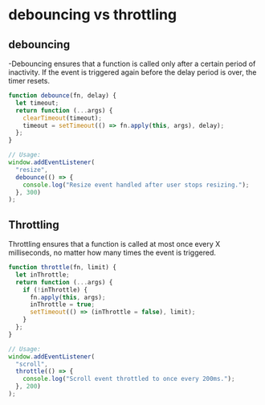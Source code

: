 # debouncing vs throttling

## debouncing

-Debouncing ensures that a function is called only after a certain period of inactivity. If the event is triggered again before the delay period is over, the timer resets.

```javascript
function debounce(fn, delay) {
  let timeout;
  return function (...args) {
    clearTimeout(timeout);
    timeout = setTimeout(() => fn.apply(this, args), delay);
  };
}

// Usage:
window.addEventListener(
  "resize",
  debounce(() => {
    console.log("Resize event handled after user stops resizing.");
  }, 300)
);
```

## Throttling

Throttling ensures that a function is called at most once every X milliseconds, no matter how many times the event is triggered.

```javascript
function throttle(fn, limit) {
  let inThrottle;
  return function (...args) {
    if (!inThrottle) {
      fn.apply(this, args);
      inThrottle = true;
      setTimeout(() => (inThrottle = false), limit);
    }
  };
}

// Usage:
window.addEventListener(
  "scroll",
  throttle(() => {
    console.log("Scroll event throttled to once every 200ms.");
  }, 200)
);
```
